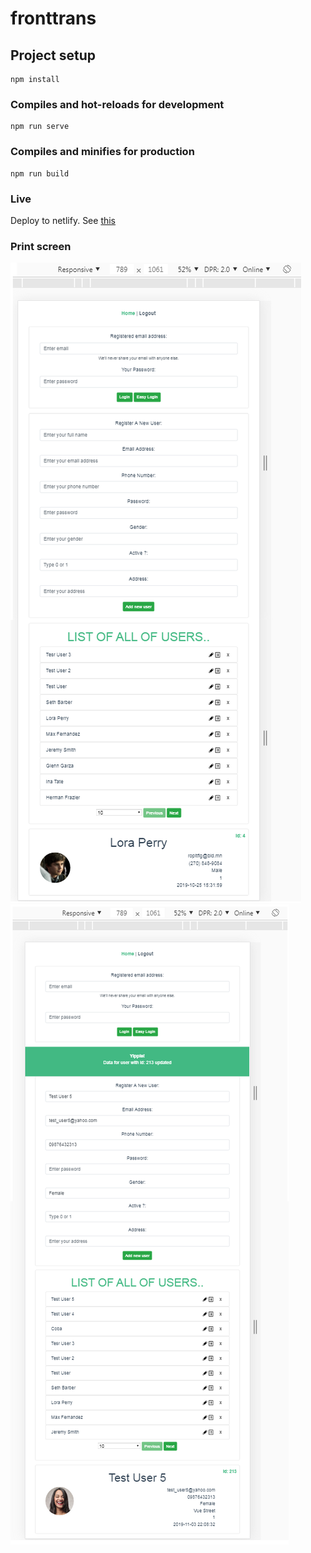 # fronttrans

## Project setup
```
npm install
```

### Compiles and hot-reloads for development
```
npm run serve
```

### Compiles and minifies for production
```
npm run build
```

### Live
Deploy to netlify. See [this](https://sad-ritchie-735483.netlify.com/)

### Print screen
![Screenshot](screentprint.png)
![Screenshot2](screentprint2.png)